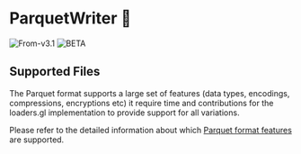 # ParquetWriter 🚧

<p class="badges">
  <img src="https://img.shields.io/badge/From-v3.1-blue.svg?style=flat-square" alt="From-v3.1" />
	<img src="https://img.shields.io/badge/-BETA-teal.svg)](/studio/user-guide/import" alt="BETA" />
</p>

## Supported Files

The Parquet format supports a large set of features (data types, encodings, compressions, encryptions etc) it require time and contributions for the loaders.gl implementation to provide support for all variations.

Please refer to the detailed information about which [Parquet format features](/docs/modules/parquet/formats/parquet) are supported.
